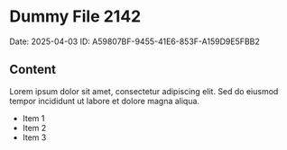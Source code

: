 # Dummy File 2142

Date: 2025-04-03
ID: A59807BF-9455-41E6-853F-A159D9E5FBB2

## Content

Lorem ipsum dolor sit amet, consectetur adipiscing elit.
Sed do eiusmod tempor incididunt ut labore et dolore magna aliqua.

* Item 1
* Item 2
* Item 3

